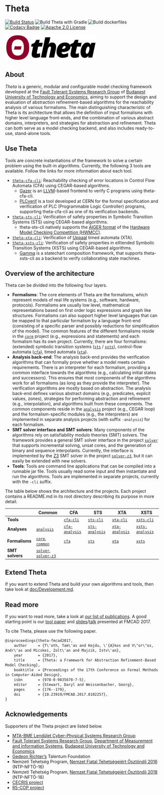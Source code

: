 # Theta

[![Build Status](https://travis-ci.org/FTSRG/theta.svg?branch=master)](https://travis-ci.org/FTSRG/theta)
![Build Theta with Gradle](https://github.com/ftsrg/theta/workflows/Build%20Theta%20with%20Gradle/badge.svg)
![Build dockerfiles](https://github.com/ftsrg/theta/workflows/Build%20dockerfiles/badge.svg)
[![Codacy Badge](https://api.codacy.com/project/badge/Grade/bc5270fd2ba2412bb5f4b81b42d4b9f8)](https://www.codacy.com/app/tothtamas28/theta?utm_source=github.com&amp;utm_medium=referral&amp;utm_content=FTSRG/theta&amp;utm_campaign=Badge_Grade)
[![Apache 2.0 License](https://img.shields.io/badge/license-Apache--2-brightgreen.svg?style=flat)](https://www.apache.org/licenses/LICENSE-2.0)

![Theta logo](doc/theta-logo.png)

## About

_Theta_ is a generic, modular and configurable model checking framework developed at the [Fault Tolerant Systems Research Group](http://inf.mit.bme.hu/en) of [Budapest University of Technology and Economics](http://www.bme.hu/?language=en), aiming to support the design and evaluation of abstraction refinement-based algorithms for the reachability analysis of various formalisms.
The main distinguishing characteristic of Theta is its architecture that allows the definition of input formalisms with higher level language front-ends, and the combination of various abstract domains, interpreters, and strategies for abstraction and refinement.
Theta can both serve as a model checking backend, and also includes ready-to-use, stand-alone tools.

## Use Theta

Tools are concrete instantiations of the framework to solve a certain problem using the built-in algorithms.
Currently, the following 3 tools are available.
Follow the links for more information about each tool.

* [`theta-cfa-cli`](subprojects/cfa-cli): Reachability checking of error locations in Control Flow Automata (CFA) using CEGAR-based algorithms.
  * [Gazer](https://github.com/ftsrg/gazer) is an [LLVM](https://llvm.org/)-based frontend to verify C programs using theta-cfa-cli.
  * [PLCverif](https://cern.ch/plcverif) is a tool developed at CERN for the formal specification and verification of PLC (Programmable Logic Controller) programs, supporting theta-cfa-cli as one of its verification backends.
* [`theta-sts-cli`](subprojects/sts-cli): Verification of safety properties in Symbolic Transition Systems (STS) using CEGAR-based algorithms.
  * theta-sts-cli natively supports the [AIGER format](http://fmv.jku.at/aiger/) of the [Hardware Model Checking Competition (HWMCC)](http://fmv.jku.at/hwmcc/).
* [`theta-xta-cli`](subprojects/xta-cli): Verification of [Uppaal](http://www.uppaal.org/) timed automata (XTA).
* [`theta-xsts-cli`](subprojects/xsts-cli): Verification of safety properties in eXtended Symbolic Transition Systems (XSTS) using CEGAR-based algorithms.
  * [Gamma](https://github.com/ftsrg/gamma) is a statechart composition framework, that supports theta-xsts-cli as a backend to verify collaborating state machines.

## Overview of the architecture

Theta can be divided into the following four layers.

* **Formalisms**: The core elements of Theta are the formalisms, which represent models of real life systems (e.g., software, hardware, protocols).
Formalisms are usually low level, mathematical representations based on first order logic expressions and graph like structures.
Formalisms can also support higher level languages that can be mapped to that particular formalism by a language front-end (consisting of a specific parser and possibly reductions for simplification of the model).
The common features of the different formalisms reside in the [`core`](subprojects/core) project (e.g., expressions and statements) and each formalism has its own project.
Currently, there are four formalisms: (extended) symbolic transition systems ([`sts`](subprojects/sts) / [`xsts`](subprojects/xsts)), control-flow automata ([`cfa`](subprojects/cfa)), timed automata ([`xta`](subprojects/xta)).
* **Analysis back-end**: The analysis back-end provides the verification algorithms that can formally prove whether a model meets certain requirements.
There is an interpreter for each formalism, providing a common interface towards the algorithms (e.g., calculating initial states and successors).
This ensures that most components of the algorithms work for all formalisms (as long as they provide the interpreter).
The verification algorithms are mostly based on abstraction.
The analysis back-end defines various abstract domains (e.g., predicates, explicit values, zones), strategies for performing abstraction and refinement (e.g., interpolation), and algorithms built from these components.
The common components reside in the [`analysis`](subprojects/analysis) project (e.g., CEGAR loop) and the formalism-specific modules (e.g., the interpreters) are implemented in separate analysis projects (with suffix `-analysis`) for each formalism.
* **SMT solver interface and SMT solvers**: Many components of the algorithms rely on satisfiability modulo theories (SMT) solvers.
The framework provides a general SMT solver interface in the project [`solver`](subprojects/solver) that supports incremental solving, unsat cores, and the generation of binary and sequence interpolants.
Currently, the interface is implemented by the [Z3](https://github.com/Z3Prover/z3) SMT solver in the project [`solver-z3`](subprojects/solver-z3), but it can easily be extended with new solvers.
* **Tools**: Tools are command line applications that can be compiled into a runnable jar file.
Tools usually read some input and then instantiate and run the algorithms.
Tools are implemented in separate projects, currently with the `-cli` suffix.

The table below shows the architecture and the projects.
Each project contains a README.md in its root directory describing its purpose in more detail.

|  | Common | CFA | STS | XTA | XSTS |
|--|--|--|--|--|--|
| **Tools** |  | [`cfa-cli`](subprojects/cfa-cli) | [`sts-cli`](subprojects/sts-cli) | [`xta-cli`](subprojects/xta-cli) | [`xsts-cli`](subprojects/xsts-cli) |
| **Analyses** | [`analysis`](subprojects/analysis) | [`cfa-analysis`](subprojects/cfa-analysis) | [`sts-analysis`](subprojects/sts-analysis) | [`xta-analysis`](subprojects/xta-analysis) | [`xsts-analysis`](subprojects/xsts-analysis) |
| **Formalisms** | [`core`](subprojects/core), [`common`](subprojects/common) | [`cfa`](subprojects/cfa) | [`sts`](subprojects/sts) | [`xta`](subprojects/xta) | [`xsts`](subprojects/xsts) |
| **SMT solvers** | [`solver`](subprojects/solver), [`solver-z3`](subprojects/solver-z3) |

## Extend Theta

If you want to extend Theta and build your own algorithms and tools, then take look at [doc/Development.md](doc/Development.md).

## Read more

If you want to read more, take a look at [our list of publications](https://ftsrg.github.io/theta/publications/).
A good starting point is our [tool paper](https://ftsrg.github.io/theta/publications/fmcad2017.pdf) and [slides](https://www.slideshare.net/AkosHajdu/theta-a-framework-for-abstraction-refinementbased-model-checking)/[talk](https://oc-presentation.ltcc.tuwien.ac.at/engage/theodul/ui/core.html?id=c658c37e-ae70-11e7-a0dd-bb49f3cb440c) presented at FMCAD 2017.

To cite Theta, please use the following paper.

```
@inproceedings{theta-fmcad2017,
    author     = {T\'oth, Tam\'as and Hajdu, \'{A}kos and V\"or\"os, Andr\'as and Micskei, Zolt\'an and Majzik, Istv\'an},
    year       = {2017},
    title      = {Theta: a Framework for Abstraction Refinement-Based Model Checking},
    booktitle  = {Proceedings of the 17th Conference on Formal Methods in Computer-Aided Design},
    isbn       = {978-0-9835678-7-5},
    editor     = {Stewart, Daryl and Weissenbacher, Georg},
    pages      = {176--179},
    doi        = {10.23919/FMCAD.2017.8102257},
}
```

## Acknowledgements
Supporters of the Theta project are listed below.

* [MTA-BME Lendület Cyber-Physical Systems Research Group](http://lendulet.inf.mit.bme.hu/)
* [Fault Tolerant Systems Research Group](https://inf.mit.bme.hu/en), [Department of Measurement and Information Systems](https://www.mit.bme.hu/eng/), [Budapest University of Technology and Economics](http://www.bme.hu/?language=en)
* [Gedeon Richter’s](https://www.richter.hu/en-US/Pages/default.aspx) Talentum Foundation
* Nemzeti Tehetség Program, [Nemzet Fiatal Tehetségeiért Ösztöndíj 2016](http://www.emet.gov.hu/felhivasok/nemzeti_tehetseg_program212/) (NTP-NFTÖ-16)
* Nemzeti Tehetség Program, [Nemzet Fiatal Tehetségeiért Ösztöndíj 2018](http://www.emet.gov.hu/felhivasok/felhivas46/) (NTP-NFTÖ-18)
* [CECRIS project](http://www.cecris-project.eu/)
* [R5-COP project](http://www.r5-cop.eu/)
